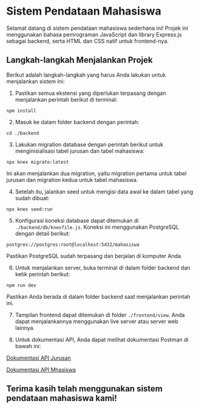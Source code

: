 # Sistem Pendataan Mahasiswa

Selamat datang di sistem pendataan mahasiswa sederhana ini! Projek ini menggunakan bahasa pemrograman JavaScript dan library Express.js sebagai backend, serta HTML dan CSS natif untuk frontend-nya.

## Langkah-langkah Menjalankan Projek

Berikut adalah langkah-langkah yang harus Anda lakukan untuk menjalankan sistem ini:

1. Pastikan semua ekstensi yang diperlukan terpasang dengan menjalankan perintah berikut di terminal:

`npm install`


2. Masuk ke dalam folder backend dengan perintah:

`cd ./backend`


3. Lakukan migration database dengan perintah berikut untuk menginisialisasi tabel jurusan dan tabel mahasiswa:

`npx knex migrate:latest`


Ini akan menjalankan dua migration, yaitu migration pertama untuk tabel jurusan dan migration kedua untuk tabel mahasiswa.

4. Setelah itu, jalankan seed untuk mengisi data awal ke dalam tabel yang sudah dibuat:

`npx knex seed:run`


5. Konfigurasi koneksi database dapat ditemukan di `./backend/db/knexfile.js`. Koneksi ini menggunakan PostgreSQL dengan detail berikut:

`postgres://postgres:root@localhost:5432/mahasiswa`


Pastikan PostgreSQL sudah terpasang dan berjalan di komputer Anda.

6. Untuk menjalankan server, buka terminal di dalam folder backend dan ketik perintah berikut:

`npm run dev`


Pastikan Anda berada di dalam folder backend saat menjalankan perintah ini.

7. Tampilan frontend dapat ditemukan di folder `./frontend/view`. Anda dapat menjalankannya menggunakan live server atau server web lainnya.

8. Untuk dokumentasi API, Anda dapat melihat dokumentasi Postman di bawah ini:

[Dokumentasi API Jurusan](https://documenter.getpostman.com/view/29068631/2s9YC1Xuex#92fe077d-01c4-4e70-9a0e-17cd9b624212)


[Dokumentasi API Mhasiswa](https://documenter.getpostman.com/view/29068631/2s9YC1XujKhttps://documenter.getpostman.com/view/29068631/2s9YC1XujK)


## Terima kasih telah menggunakan sistem pendataan mahasiswa kami!
